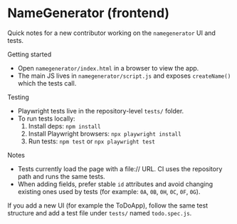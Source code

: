 # NameGenerator (frontend)

Quick notes for a new contributor working on the `namegenerator` UI and tests.

Getting started
 - Open `namegenerator/index.html` in a browser to view the app.
 - The main JS lives in `namegenerator/script.js` and exposes `createName()` which the tests call.

Testing
 - Playwright tests live in the repository-level `tests/` folder.
 - To run tests locally:
   1. Install deps: `npm install`
   2. Install Playwright browsers: `npx playwright install`
   3. Run tests: `npm test` or `npx playwright test`

Notes
 - Tests currently load the page with a file:// URL. CI uses the repository path and runs the same tests.
 - When adding fields, prefer stable `id` attributes and avoid changing existing ones used by tests (for example: `0A`, `0B`, `0H`, `0C`, `0F`, `0G`).

If you add a new UI (for example the ToDoApp), follow the same test structure and add a test file under `tests/` named `todo.spec.js`.
